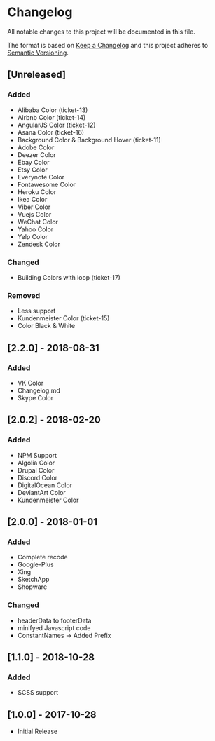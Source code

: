 # Changelog
All notable changes to this project will be documented in this file.

The format is based on [Keep a Changelog](http://keepachangelog.com/en/1.0.0/)
and this project adheres to [Semantic Versioning](http://semver.org/spec/v2.0.0.html).

## [Unreleased]
### Added
- Alibaba Color (ticket-13)
- Airbnb Color (ticket-14)
- AngularJS Color (ticket-12)
- Asana Color (ticket-16)
- Background Color & Background Hover (ticket-11)
- Adobe Color
- Deezer Color
- Ebay Color
- Etsy Color
- Everynote Color
- Fontawesome Color
- Heroku Color
- Ikea Color
- Viber Color
- Vuejs Color
- WeChat Color
- Yahoo Color
- Yelp Color
- Zendesk Color
### Changed
- Building Colors with loop (ticket-17)
### Removed
- Less support
- Kundenmeister Color (ticket-15)
- Color Black & White

## [2.2.0] - 2018-08-31
### Added
- VK Color
- Changelog.md
- Skype Color

## [2.0.2] - 2018-02-20
### Added
- NPM Support
- Algolia Color
- Drupal Color
- Discord Color
- DigitalOcean Color
- DeviantArt Color
- Kundenmeister Color

## [2.0.0] - 2018-01-01
### Added
- Complete recode
- Google-Plus
- Xing
- SketchApp
- Shopware

### Changed
- headerData to footerData   
- minifyed Javascript code
- ConstantNames -> Added Prefix

## [1.1.0] - 2018-10-28
### Added
- SCSS support

## [1.0.0] - 2017-10-28
- Initial Release